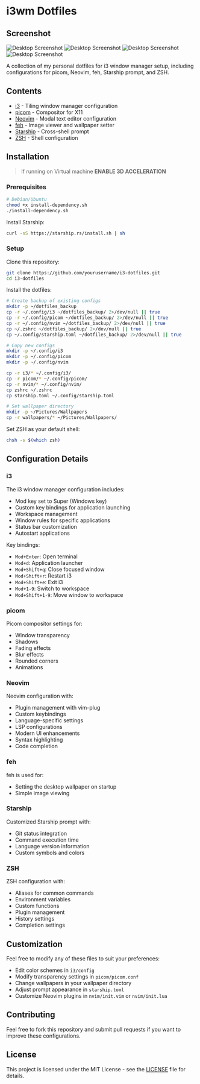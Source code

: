 # i3wm Dotfiles

## Screenshot

![Desktop Screenshot](./assets/terminal.png)
![Desktop Screenshot](./assets/browser.png)
![Desktop Screenshot](./assets/dmenu.png)
![Desktop Screenshot](./assets/powermenu.png)

A collection of my personal dotfiles for i3 window manager setup, including configurations for picom, Neovim, feh, Starship prompt, and ZSH.

## Contents

- [i3](#i3) - Tiling window manager configuration
- [picom](#picom) - Compositor for X11
- [Neovim](#neovim) - Modal text editor configuration
- [feh](#feh) - Image viewer and wallpaper setter
- [Starship](#starship) - Cross-shell prompt
- [ZSH](#zsh) - Shell configuration

## Installation

> If running on Virtual machine ****ENABLE 3D ACCELERATION****  

### Prerequisites

```bash
# Debian/Ubuntu
chmod +x install-dependency.sh
./install-dependency.sh
```

Install Starship:
```bash
curl -sS https://starship.rs/install.sh | sh
```

### Setup

Clone this repository:
```bash
git clone https://github.com/yourusername/i3-dotfiles.git
cd i3-dotfiles
```

Install the dotfiles:
```bash
# Create backup of existing configs
mkdir -p ~/dotfiles_backup
cp -r ~/.config/i3 ~/dotfiles_backup/ 2>/dev/null || true
cp -r ~/.config/picom ~/dotfiles_backup/ 2>/dev/null || true
cp -r ~/.config/nvim ~/dotfiles_backup/ 2>/dev/null || true
cp ~/.zshrc ~/dotfiles_backup/ 2>/dev/null || true
cp ~/.config/starship.toml ~/dotfiles_backup/ 2>/dev/null || true

# Copy new configs
mkdir -p ~/.config/i3
mkdir -p ~/.config/picom
mkdir -p ~/.config/nvim

cp -r i3/* ~/.config/i3/
cp -r picom/* ~/.config/picom/
cp -r nvim/* ~/.config/nvim/
cp zshrc ~/.zshrc
cp starship.toml ~/.config/starship.toml

# Set wallpaper directory
mkdir -p ~/Pictures/Wallpapers
cp -r wallpapers/* ~/Pictures/Wallpapers/
```

Set ZSH as your default shell:
```bash
chsh -s $(which zsh)
```

## Configuration Details

### i3

The i3 window manager configuration includes:

- Mod key set to Super (Windows key)
- Custom key bindings for application launching
- Workspace management
- Window rules for specific applications
- Status bar customization
- Autostart applications

Key bindings:
- `Mod+Enter`: Open terminal
- `Mod+d`: Application launcher
- `Mod+Shift+q`: Close focused window
- `Mod+Shift+r`: Restart i3
- `Mod+Shift+e`: Exit i3
- `Mod+1-9`: Switch to workspace
- `Mod+Shift+1-9`: Move window to workspace

### picom

Picom compositor settings for:

- Window transparency
- Shadows
- Fading effects
- Blur effects
- Rounded corners
- Animations

### Neovim

Neovim configuration with:

- Plugin management with vim-plug
- Custom keybindings
- Language-specific settings
- LSP configurations
- Modern UI enhancements
- Syntax highlighting
- Code completion

### feh

feh is used for:

- Setting the desktop wallpaper on startup
- Simple image viewing

### Starship

Customized Starship prompt with:

- Git status integration
- Command execution time
- Language version information
- Custom symbols and colors

### ZSH

ZSH configuration with:

- Aliases for common commands
- Environment variables
- Custom functions
- Plugin management
- History settings
- Completion settings

## Customization

Feel free to modify any of these files to suit your preferences:

- Edit color schemes in `i3/config`
- Modify transparency settings in `picom/picom.conf`
- Change wallpapers in your wallpaper directory
- Adjust prompt appearance in `starship.toml`
- Customize Neovim plugins in `nvim/init.vim` or `nvim/init.lua`

## Contributing
Feel free to fork this repository and submit pull requests if you want to improve these configurations.

## License

This project is licensed under the MIT License - see the [LICENSE](LICENSE) file for details.
